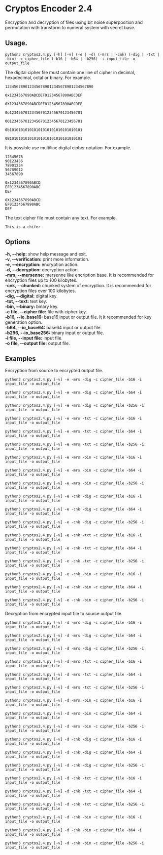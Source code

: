 # Cryptos Encoder 2.4

Encryption and decryption of files using bit noise superposition and permutation with transform to numeral system with secret base.

## Usage.

`python3 cryptos2.4.py [-h] [-v] (-e | -d) (-mrs | -cnk) (-dig | -txt | -bin) -c cipher_file (-b16 | -b64 | -b256) -i input_file -o output_file`

The digital cipher file must contain one line of cipher in decimal, hexadecimal, octal or binary. For example.

`1234567890123456789012345678901234567890`

`0x1234567890ABCDEF01234567890ABCDEF`

`0X1234567890ABCDEF01234567890ABCDEF`

`0o123456701234567012345670123456701`

`0O123456701234567012345670123456701`

`0b101010101010101010101010101010101`

`0B101010101010101010101010101010101`

It is possible use multiline digital cipher notation. For example.

```
12345678
90123456
78901234
56789012
34567890
```
```
0x1234567890ABCD
EF01234567890ABC
DEF
```
```
0X1234567890ABCD
EF01234567890ABC
DEF
```

The text cipher file must contain any text. For example.

`This is a chifer`

## Options

**-h, --help:** show help message and exit.  
**-v, --verification:** print more information.  
**-e, --encryption:** encryption action.  
**-d, --decryption:** decryption action.  
**-mrs, --mersenne:** mersenne like encription base. It is recommended for encryption files up to 100 kilobytes.  
**-cnk, --chunked:** chunked system of encryption. It is recommended for encryption files over 100 kilobytes.  
**-dig, --digital:** digital key.  
**-txt, --text:** text key.  
**-bin, --binary:** binary key.  
**-c file, --cipher file:** file with cipher key.  
**-b16, --io_base16:** base16 input or output file. It it recommended for key generation option.  
**-b64, --io_base64:** base64 input or output file.  
**-b256, --io_base256:** binary input or output file.  
**-i file, --input file:** input file.  
**-o file, --output file:** output file.  

## Examples

Encryption from source to encrypted output file.

`python3 cryptos2.4.py [-v] -e -mrs -dig -c cipher_file -b16 -i input_file -o output_file`

`python3 cryptos2.4.py [-v] -e -mrs -dig -c cipher_file -b64 -i input_file -o output_file`

`python3 cryptos2.4.py [-v] -e -mrs -dig -c cipher_file -b256 -i input_file -o output_file`

`python3 cryptos2.4.py [-v] -e -mrs -txt -c cipher_file -b16 -i input_file -o output_file`

`python3 cryptos2.4.py [-v] -e -mrs -txt -c cipher_file -b64 -i input_file -o output_file`

`python3 cryptos2.4.py [-v] -e -mrs -txt -c cipher_file -b256 -i input_file -o output_file`

`python3 cryptos2.4.py [-v] -e -mrs -bin -c cipher_file -b16 -i input_file -o output_file`

`python3 cryptos2.4.py [-v] -e -mrs -bin -c cipher_file -b64 -i input_file -o output_file`

`python3 cryptos2.4.py [-v] -e -mrs -bin -c cipher_file -b256 -i input_file -o output_file`

`python3 cryptos2.4.py [-v] -e -cnk -dig -c cipher_file -b16 -i input_file -o output_file`

`python3 cryptos2.4.py [-v] -e -cnk -dig -c cipher_file -b64 -i input_file -o output_file`

`python3 cryptos2.4.py [-v] -e -cnk -dig -c cipher_file -b256 -i input_file -o output_file`

`python3 cryptos2.4.py [-v] -e -cnk -txt -c cipher_file -b16 -i input_file -o output_file`

`python3 cryptos2.4.py [-v] -e -cnk -txt -c cipher_file -b64 -i input_file -o output_file`

`python3 cryptos2.4.py [-v] -e -cnk -txt -c cipher_file -b256 -i input_file -o output_file`

`python3 cryptos2.4.py [-v] -e -cnk -bin -c cipher_file -b16 -i input_file -o output_file`

`python3 cryptos2.4.py [-v] -e -cnk -bin -c cipher_file -b64 -i input_file -o output_file`

`python3 cryptos2.4.py [-v] -e -cnk -bin -c cipher_file -b256 -i input_file -o output_file`

Decryption from encrypted input file to source output file.

`python3 cryptos2.4.py [-v] -d -mrs -dig -c cipher_file -b16 -i input_file -o output_file`

`python3 cryptos2.4.py [-v] -d -mrs -dig -c cipher_file -b64 -i input_file -o output_file`

`python3 cryptos2.4.py [-v] -d -mrs -dig -c cipher_file -b256 -i input_file -o output_file`

`python3 cryptos2.4.py [-v] -d -mrs -txt -c cipher_file -b16 -i input_file -o output_file`

`python3 cryptos2.4.py [-v] -d -mrs -txt -c cipher_file -b64 -i input_file -o output_file`

`python3 cryptos2.4.py [-v] -d -mrs -txt -c cipher_file -b256 -i input_file -o output_file`

`python3 cryptos2.4.py [-v] -d -mrs -bin -c cipher_file -b16 -i input_file -o output_file`

`python3 cryptos2.4.py [-v] -d -mrs -bin -c cipher_file -b64 -i input_file -o output_file`

`python3 cryptos2.4.py [-v] -d -mrs -bin -c cipher_file -b256 -i input_file -o output_file`

`python3 cryptos2.4.py [-v] -d -cnk -dig -c cipher_file -b16 -i input_file -o output_file`

`python3 cryptos2.4.py [-v] -d -cnk -dig -c cipher_file -b64 -i input_file -o output_file`

`python3 cryptos2.4.py [-v] -d -cnk -dig -c cipher_file -b256 -i input_file -o output_file`

`python3 cryptos2.4.py [-v] -d -cnk -txt -c cipher_file -b16 -i input_file -o output_file`

`python3 cryptos2.4.py [-v] -d -cnk -txt -c cipher_file -b64 -i input_file -o output_file`

`python3 cryptos2.4.py [-v] -d -cnk -txt -c cipher_file -b256 -i input_file -o output_file`

`python3 cryptos2.4.py [-v] -d -cnk -bin -c cipher_file -b16 -i input_file -o output_file`

`python3 cryptos2.4.py [-v] -d -cnk -bin -c cipher_file -b64 -i input_file -o output_file`

`python3 cryptos2.4.py [-v] -d -cnk -bin -c cipher_file -b256 -i input_file -o output_file`
